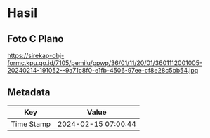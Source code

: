 # Hasil

## Foto C Plano

https://sirekap-obj-formc.kpu.go.id/7105/pemilu/ppwp/36/01/11/20/01/3601112001005-20240214-191052--9a71c8f0-e1fb-4506-97ee-cf8e28c5bb54.jpg


## Metadata

| Key        | Value               |
| ---------- | ------------------- |
| Time Stamp | 2024-02-15 07:00:44 |



